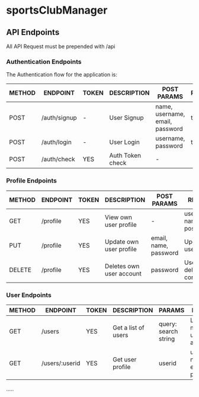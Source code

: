 # sportsClubManager

## API Endpoints

All API Request must be prepended with /api


### Authentication Endpoints

The Authentication flow for the application is:

METHOD | ENDPOINT         | TOKEN | DESCRIPTION              | POST PARAMS                                     | RETURNS
-------|------------------|-------|--------------------------|-------------------------------------------------|--------------------
POST   | /auth/signup     | -     | User Signup              | name, username, email, password                 | token
POST   | /auth/login      | -     | User Login               | username, password                              | token
POST   | /auth/check      | YES   | Auth Token check         | -                                               |


### Profile Endpoints


METHOD | ENDPOINT         | TOKEN | DESCRIPTION              | POST PARAMS                                     | RETURNS
-------|------------------|-------|--------------------------|-------------------------------------------------|--------------------
GET    | /profile         | YES   | View own user profile    | -                                               | username, name, email, posts
PUT    | /profile         | YES   | Update own user profile  | email, name, password                           | Updated user data
DELETE | /profile         | YES   | Deletes own user account | password                                        | User deletion confirmation

### User Endpoints

METHOD | ENDPOINT         | TOKEN | DESCRIPTION              | PARAMS                                          | RETURNS
-------|------------------|-------|--------------------------|-------------------------------------------------|--------------------
GET    | /users           | YES   | Get a list of users      | query: search string                            | List of matching usernames and ids
GET    | /users/:userid   | YES   | Get user profile         | userid                                          | username, name, email, posts
.....
